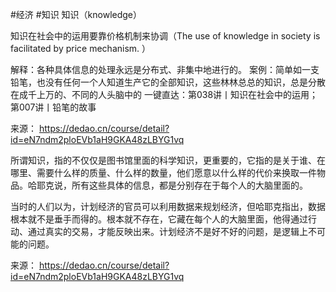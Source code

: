 #经济 #知识 
知识（knowledge）

知识在社会中的运用要靠价格机制来协调（The use of knowledge in society is facilitated by price mechanism. ）

解释：各种具体信息的处理永远是分布式、非集中地进行的。 案例：简单如一支铅笔，也没有任何一个人知道生产它的全部知识，这些林林总总的知识，总是分散在成千上万的、不同的人头脑中的 一键直达：第038讲丨知识在社会中的运用；第007讲丨铅笔的故事

来源： https://dedao.cn/course/detail?id=eN7ndm2ploEVb1aH9GKA48zLBYG1vq

所谓知识，指的不仅仅是图书馆里面的科学知识，更重要的，它指的是关于谁、在哪里、需要什么样的质量、什么样的数量，他们愿意以什么样的代价来换取一件物品。哈耶克说，所有这些具体的信息，都是分别存在于每个人的大脑里面的。

当时的人们以为，计划经济的官员可以利用数据来规划经济，但哈耶克指出，数据根本就不是垂手而得的。根本就不存在，它藏在每个人的大脑里面，他得通过行动、通过真实的交易，才能反映出来。计划经济不是好不好的问题，是逻辑上不可能的问题。

来源： https://dedao.cn/course/detail?id=eN7ndm2ploEVb1aH9GKA48zLBYG1vq
